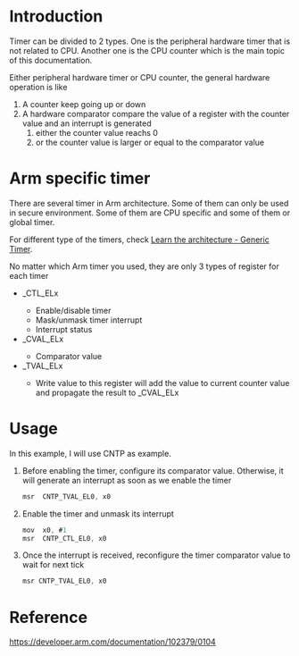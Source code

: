 # Introduction
Timer can be divided to 2 types. One is the peripheral hardware timer that is not related to CPU. Another one is the CPU counter which is the main topic of this documentation.

Either peripheral hardware timer or CPU counter, the general hardware operation is like
1. A counter keep going up or down
2. A hardware comparator compare the value of a register with the counter value and an interrupt is generated 
   1. either the counter value reachs 0
   2. or the counter value is larger or equal to the comparator value

# Arm specific timer
There are several timer in Arm architecture. Some of them can only be used in secure environment. Some of them are CPU specific and some of them or global timer.

For different type of the timers, check [Learn the architecture - Generic Timer](https://developer.arm.com/documentation/102379/0104).

No matter which Arm timer you used, they are only 3 types of register for each timer
- <timer>_CTL_ELx
  - Enable/disable timer
  - Mask/unmask timer interrupt
  - Interrupt status
- <timer>_CVAL_ELx
  - Comparator value
- <timer>_TVAL_ELx
  - Write value to this register will add the value to current counter value and propagate the result to <timer>_CVAL_ELx

# Usage
In this example, I will use CNTP as example.
1. Before enabling the timer, configure its comparator value. Otherwise, it will generate an interrupt as soon as we enable the timer
   ```C
   msr  CNTP_TVAL_EL0, x0
   ```
2. Enable the timer and unmask its interrupt
   ```C
   mov  x0, #1
   msr  CNTP_CTL_EL0, x0
   ```
3. Once the interrupt is received, reconfigure the timer comparator value to wait for next tick
   ```C
   msr CNTP_TVAL_EL0, x0
   ```

# Reference
https://developer.arm.com/documentation/102379/0104